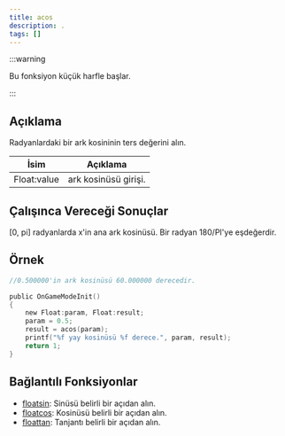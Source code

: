 ```yaml
---
title: acos
description: .
tags: []
---
```


:::warning

Bu fonksiyon küçük harfle başlar.

:::

## Açıklama

Radyanlardaki bir ark kosininin ters değerini alın.

| İsim        | Açıklama             |
| ----------- | -------------------- |
| Float:value | ark kosinüsü girişi. |

## Çalışınca Vereceği Sonuçlar

[0, pi] radyanlarda x'in ana ark kosinüsü. Bir radyan 180/PI'ye eşdeğerdir.

## Örnek

```c
//0.500000'in ark kosinüsü 60.000000 derecedir.

public OnGameModeInit()
{
    new Float:param, Float:result;
    param = 0.5;
    result = acos(param);
    printf("%f yay kosinüsü %f derece.", param, result);
    return 1;
}
```

## Bağlantılı Fonksiyonlar

- [floatsin](floatsin.md): Sinüsü belirli bir açıdan alın.
- [floatcos](floatcos.md): Kosinüsü belirli bir açıdan alın.
- [floattan](floattan.md): Tanjantı belirli bir açıdan alın.
